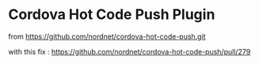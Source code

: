 # Cordova Hot Code Push Plugin

from https://github.com/nordnet/cordova-hot-code-push.git

with this fix :  https://github.com/nordnet/cordova-hot-code-push/pull/279


